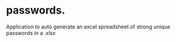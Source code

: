 # passwords.
Application to auto generate an excel spreadsheet of strong unique passwords in a .xlsx

